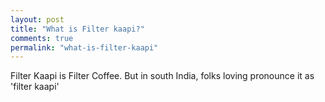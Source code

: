 ```yaml
---
layout: post
title: "What is Filter kaapi?"
comments: true
permalink: "what-is-filter-kaapi"
---
```


Filter Kaapi is Filter Coffee. But in south India, folks loving pronounce it as 'filter kaapi'
